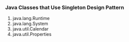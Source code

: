 ### Java Classes that Use Singleton Design Pattern

1. java.lang.Runtime
2. java.lang.System
3. java.util.Calendar
4. java.util.Properties
